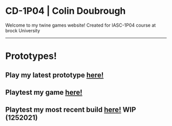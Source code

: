 # CD-1P04 | Colin Doubrough

Welcome to my twine games website! Created for IASC-1P04 course at brock University

---
# Prototypes!

Play my latest prototype [here!](https://colin12345678910.github.io/CD-1P04/prototype/Yarr!_CU-2_Prototype.html)
---

Playtest my game [here!](playtest/playtest)
---

Playtest my most recent build [here!](/weekly_builds/Yarr!_AG_1252021.html)
WIP (1252021)
---
